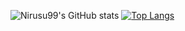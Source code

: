 ![Nirusu99's GitHub stats](https://github-readme-stats.vercel.app/api?username=nirusu99&count_private=true&show_icons=true&theme=tokyonight)
[![Top Langs](https://github-readme-stats.vercel.app/api/top-langs/?username=nirusu99&theme=tokyonight&layout=compact)](https://github.com/anuraghazra/github-readme-stats)
